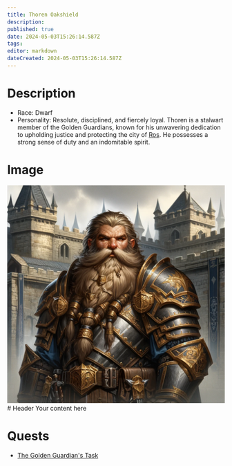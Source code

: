 ```yaml
---
title: Thoren Oakshield
description: 
published: true
date: 2024-05-03T15:26:14.587Z
tags: 
editor: markdown
dateCreated: 2024-05-03T15:26:14.587Z
---
```


# Description
- Race: Dwarf
- Personality: Resolute, disciplined, and fiercely loyal. Thoren is a stalwart member of the Golden Guardians, known for his unwavering dedication to upholding justice and protecting the city of [Ros](/Places/Inversia/Ros). He possesses a strong sense of duty and an indomitable spirit.

# Image
![thoren_oakshield.webp](/npcs/thoren_oakshield.webp)# Header
Your content here

# Quests

- [The Golden Guardian's Task](/Quests/TheGoldenGuardiansTask)